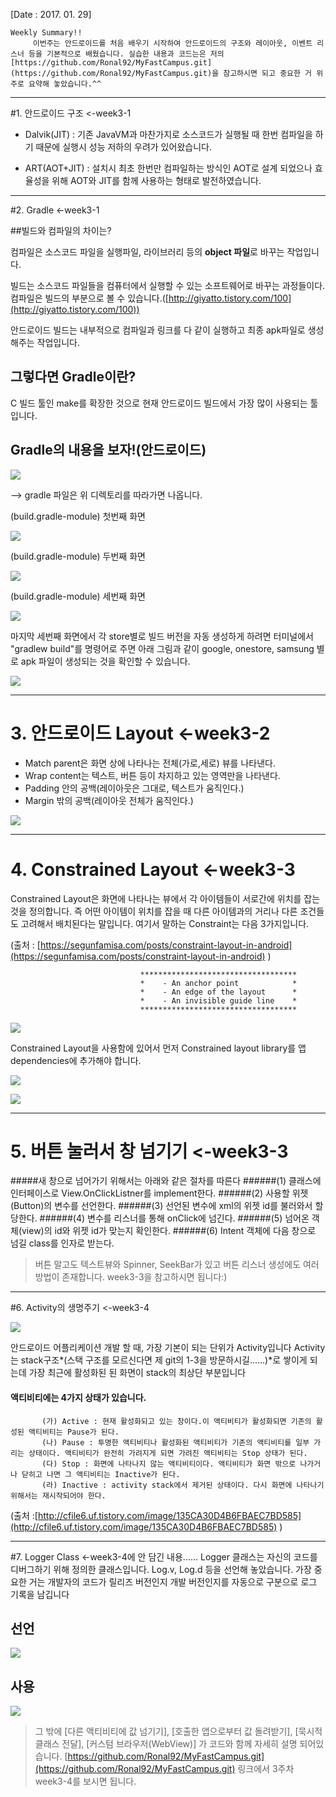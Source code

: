 ﻿[Date : 2017. 01. 29]

	Weekly Summary!!
		 이번주는 안드로이드를 처음 배우기 시작하여 안드로이드의 구조와 레이아웃, 이벤트 리스너 등을 기본적으로 배웠습니다. 실습한 내용과 코드는은 저의 [https://github.com/Ronal92/MyFastCampus.git](https://github.com/Ronal92/MyFastCampus.git)을 참고하시면 되고 중요한 거 위주로 요약해 놓았습니다.^^

---------------------------------
#1. 안드로이드 구조 <-week3-1

- Dalvik(JIT) : 기존 JavaVM과 마찬가지로 소스코드가 실행될 때 한번 컴파일을 하기 때문에 실행시 성능 저하의 우려가 있어왔습니다.

- ART(AOT+JIT) : 설치시 최초 한번만 컴파일하는 방식인 AOT로 설계 되었으나 효율성을 위해 AOT와 JIT를 함께 사용하는 형태로 발전하였습니다.

------------------------------------------

#2. Gradle <-week3-1

##빌드와 컴파일의 차이는?

컴파일은 소스코드 파일을 실행파일, 라이브러리 등의 **object 파일**로 바꾸는 작업입니다.

빌드는 소스코드 파일들을 컴퓨터에서 실행할 수 있는 소프트웨어로 바꾸는 과정들이다. 컴파일은 빌드의 부분으로 볼 수 있습니다.([http://giyatto.tistory.com/100](http://giyatto.tistory.com/100))

안드로이드 빌드는 내부적으로 컴파일과 링크를 다 같이 실행하고 최종 apk파일로 생성해주는 작업입니다.

## 그렇다면 Gradle이란?
C 빌드 툴인 make를 확장한 것으로 현재 안드로이드 빌드에서 가장 많이 사용되는 툴입니다.

## Gradle의 내용을 보자!(안드로이드)



![](http://i.imgur.com/OdGeIHo.png)

--> gradle 파일은 위 디렉토리를 따라가면 나옵니다.


 (build.gradle-module) 첫번째 화면

![](http://i.imgur.com/hP6XGs8.png)


  (build.gradle-module) 두번째 화면

![](http://i.imgur.com/oG5Qzit.png)

  (build.gradle-module) 세번째 화면

![](http://i.imgur.com/h4OP6jW.png)

마지막 세번째 화면에서 각 store별로 빌드 버전을 자동 생성하게 하려면 터미널에서 "gradlew build"를 명령어로 주면 아래 그림과 같이 google, onestore, samsung 별로 apk 파일이 생성되는 것을 확인할 수 있습니다.

![](http://i.imgur.com/fzuzm0Y.png)

------------------------------------------------


# 3. 안드로이드 Layout <-week3-2

- Match parent은 화면 상에 나타나는 전체(가로,세로) 뷰를 나타낸다.
- Wrap content는 텍스트, 버튼 등이 차지하고 있는 영역만을 나타낸다.
- Padding 안의 공백(레이아웃은 그대로, 텍스트가 움직인다.)
- Margin 밖의 공백(레이아웃 전체가 움직인다.)

![](http://i.imgur.com/GBu0GOL.png)

-----------------------------------------------

# 4. Constrained Layout <-week3-3

Constrained Layout은 화면에 나타나는 뷰에서 각 아이템들이 서로간에 위치를 잡는 것을 정의합니다.
즉 어떤 아이템이 위치를 잡을 때 다른 아이템과의 거리나 다른 조건들도 고려해서 배치된다는 말입니다.
여기서 말하는 Constraint는 다음 3가지입니다.

(출처 : [https://segunfamisa.com/posts/constraint-layout-in-android](https://segunfamisa.com/posts/constraint-layout-in-android) )	

                                 ***********************************
                                 *    - An anchor point            * 
                                 *    - An edge of the layout      *
                                 *    - An invisible guide line    * 
                                 ***********************************    

![](http://i.imgur.com/OHekOTq.png)

Constrained Layout을 사용함에 있어서 먼저 Constrained layout library를 앱 dependencies에 추가해야 합니다.

![](http://i.imgur.com/olsiuQ3.png)



![](http://i.imgur.com/bHoDs4D.png)

----------------------------------------------

# 5. 버튼 눌러서 창 넘기기 <-week3-3



#####새 창으로 넘어가기 위해서는 아래와 같은 절차를 따른다
######(1) 클래스에 인터페이스로 View.OnClickListner를 implement한다.
######(2) 사용할 위젯(Button)의 변수를 선언한다.
######(3) 선언된 변수에 xml의 위젯 id를 불러와서 할당한다.
######(4) 변수를 리스너를 통해 onClick에 넘긴다.
######(5) 넘어온 객체(view)의 id와 위젯 id가 맞는지 확인한다.
######(6) Intent 객체에 다음 창으로 넘길 class를 인자로 받는다. 

> 버튼 말고도 텍스트뷰와 Spinner, SeekBar가 있고 버튼 리스너 생성에도 여러 방법이 존재합니다. week3-3을 참고하시면 됩니다:)

-----------------------------------------

#6. Activity의 생명주기 <-week3-4

![](http://cfile6.uf.tistory.com/image/135CA30D4B6FBAEC7BD585)


안드로이드 어플리케이션 개발 할 때, 가장 기본이 되는 단위가 Activity입니다 Activity는 stack구조*(스택 구조를 모르신다면 제 git의 1-3을 방문하시길......)*로 쌓이게 되는데 가장 최근에 활성화된 된 화면이 stack의 최상단 부분입니다

#### 액티비티에는 4가지 상태가 있습니다.

           (가) Active : 현재 활성화되고 있는 창이다.이 액티비티가 활성화되면 기존의 활성된 액티비티는 Pause가 된다.
           (나) Pause : 투명한 액티비티나 활성화된 액티비티가 기존의 액티비티를 일부 가리는 상태이다. 액티비티가 완전히 가려지게 되면 가려진 액티비티는 Stop 상태가 된다.
           (다) Stop : 화면에 나타나지 않는 액티비티이다. 액티비티가 화면 밖으로 나가거나 닫히고 나면 그 액티비티는 Inactive가 된다.
           (라) Inactive : activity stack에서 제거된 상태이다. 다시 화면에 나타나기 위해서는 재시작되어야 한다.

(출처 :[http://cfile6.uf.tistory.com/image/135CA30D4B6FBAEC7BD585](http://cfile6.uf.tistory.com/image/135CA30D4B6FBAEC7BD585) )

----------------------------------------

#7. Logger Class  <-week3-4에 안 담긴 내용......
Logger 클래스는 자신의 코드를 디버그하기 위해 정의한 클래스입니다. Log.v, Log.d 등을 선언해 놓았습니다. 가장 중요한 거는 개발자의 코드가 릴리즈 버전인지 개발 버전인지를 자동으로 구분으로 로그 기록을 남깁니다

## 선언

![](http://i.imgur.com/pFY6CUT.png)

## 사용


![](http://i.imgur.com/ycTrhgz.png)

> 그 밖에 [다른 액티비티에 값 넘기기], [호출한 앱으로부터 값 돌려받기], [묵시적 클래스 전달], [커스텀 브라우저(WebView)] 가 코드와 함께 자세히 설명 되어있습니다. [https://github.com/Ronal92/MyFastCampus.git](https://github.com/Ronal92/MyFastCampus.git)
링크에서 3주차 week3-4를 보시면 됩니다.